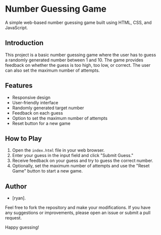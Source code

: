 # Number Guessing Game

A simple web-based number guessing game built using HTML, CSS, and JavaScript.

## Introduction

This project is a basic number guessing game where the user has to guess a randomly generated number between 1 and 10. The game provides feedback on whether the guess is too high, too low, or correct. The user can also set the maximum number of attempts.

## Features

- Responsive design
- User-friendly interface
- Randomly generated target number
- Feedback on each guess
- Option to set the maximum number of attempts
- Reset button for a new game

## How to Play

1. Open the `index.html` file in your web browser.
2. Enter your guess in the input field and click "Submit Guess."
3. Receive feedback on your guess and try to guess the correct number.
4. Optionally, set the maximum number of attempts and use the "Reset Game" button to start a new game.

## Author

- [ryan].

Feel free to fork the repository and make your modifications. If you have any suggestions or improvements, please open an issue or submit a pull request.

Happy guessing!
